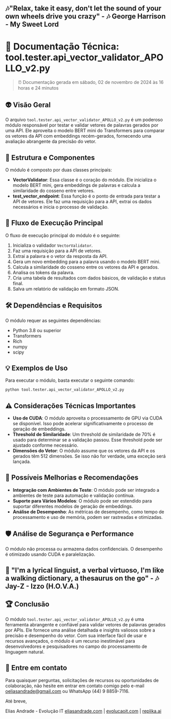 ## 🎶"Relax, take it easy, don't let the sound of your own wheels drive you crazy" - 🎶 George Harrison - My Sweet Lord

# 🤖 Documentação Técnica: tool.tester.api_vector_validator_APOLLO_v2.py

> ⏰ Documentação gerada em sábado, 02 de novembro de 2024 às 16 horas e 24 minutos

## 👽 Visão Geral

O arquivo `tool.tester.api_vector_validator_APOLLO_v2.py` é um poderoso módulo responsável por testar e validar vetores de palavras gerados por uma API. Ele aproveita o modelo BERT mini do Transformers para comparar os vetores da API com embeddings recém-gerados, fornecendo uma avaliação abrangente da precisão do vetor.

## 🧩 Estrutura e Componentes

O módulo é composto por duas classes principais:

- **VectorValidator**: Essa classe é o coração do módulo. Ele inicializa o modelo BERT mini, gera embeddings de palavras e calcula a similaridade do cosseno entre vetores.
- **test_vector_endpoint**: Essa função é o ponto de entrada para testar a API de vetores. Ele faz uma requisição para a API, extrai os dados necessários e inicia o processo de validação.

## 🎯 Fluxo de Execução Principal

O fluxo de execução principal do módulo é o seguinte:

1. Inicializa o validador `VectorValidator`.
2. Faz uma requisição para a API de vetores.
3. Extrai a palavra e o vetor da resposta da API.
4. Gera um novo embedding para a palavra usando o modelo BERT mini.
5. Calcula a similaridade do cosseno entre os vetores da API e gerados.
6. Analisa os tokens da palavra.
7. Cria uma tabela de resultados com dados básicos, de validação e status final.
8. Salva um relatório de validação em formato JSON.

## 🛠️ Dependências e Requisitos

O módulo requer as seguintes dependências:

- Python 3.8 ou superior
- Transformers
- Rich
- numpy
- scipy

## 💡 Exemplos de Uso

Para executar o módulo, basta executar o seguinte comando:

```bash
python tool.tester.api_vector_validator_APOLLO_v2.py
```

## ⚠️ Considerações Técnicas Importantes

- **Uso de CUDA**: O módulo aproveita o processamento de GPU via CUDA se disponível. Isso pode acelerar significativamente o processo de geração de embeddings.
- **Threshold de Similaridade**: Um threshold de similaridade de 70% é usado para determinar se a validação passou. Esse threshold pode ser ajustado conforme necessário.
- **Dimensões do Vetor**: O módulo assume que os vetores da API e os gerados têm 512 dimensões. Se isso não for verdade, uma exceção será lançada.

## 🔮 Possíveis Melhorias e Recomendações

- **Integração com Ambientes de Teste**: O módulo pode ser integrado a ambientes de teste para automação e validação contínua.
- **Suporte para Vários Modelos**: O módulo pode ser estendido para suportar diferentes modelos de geração de embeddings.
- **Análise de Desempenho**: As métricas de desempenho, como tempo de processamento e uso de memória, podem ser rastreadas e otimizadas.

## 🛡️ Análise de Segurança e Performance

O módulo não processa ou armazena dados confidenciais. O desempenho é otimizado usando CUDA e paralelização.

## 🎥 "I'm a lyrical linguist, a verbal virtuoso, I'm like a walking dictionary, a thesaurus on the go" - 🎶 Jay-Z - Izzo (H.O.V.A.)

## 🏆 Conclusão

O módulo `tool.tester.api_vector_validator_APOLLO_v2.py` é uma ferramenta abrangente e confiável para validar vetores de palavras gerados por APIs. Ele fornece uma análise detalhada e insights valiosos sobre a precisão e desempenho do vetor. Com sua interface fácil de usar e recursos avançados, o módulo é um recurso inestimável para desenvolvedores e pesquisadores no campo do processamento de linguagem natural.

## 💬 Entre em contato

Para quaisquer perguntas, solicitações de recursos ou oportunidades de colaboração, não hesite em entrar em contato comigo pelo e-mail oeliasandrade@gmail.com ou WhatsApp (44) 9 8859-7116.

Até breve,

Elias Andrade - Evolução IT
[eliasandrade.com](https://eliasandrade.com) | [evolucaoit.com](https://evolucaoit.com) | [replika.ai](https://replika.ai)